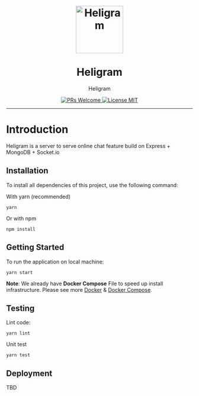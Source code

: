 
<h1 align="center">
<br>
  <a href="https://github.com/GeminiWind/heligram"><img src="https://i.imgur.com/GpQk5wG.png" alt="Heligram" width=128"></a>
<br>
<br>
Heligram
</h1>

<p align="center">Heligram</p>

<p align="center">
  <a href="http://makeapullrequest.com">
    <img src="https://img.shields.io/badge/PRs-welcome-brightgreen.svg?style=flat-square" alt="PRs Welcome">
  </a>
  <a href="https://opensource.org/licenses/MIT">
    <img src="https://img.shields.io/badge/license-MIT-blue.svg?style=flat-square" alt="License MIT">
  </a>
</p>

<hr />

# Introduction

Heligram is a server to serve online chat feature build on Express + MongoDB + Socket.io

## Installation

To install all dependencies of this project, use the following command:

With yarn (recommended)

```
yarn
```

Or with npm

```
npm install
```

## Getting Started

To run the application on local machine:

```
yarn start
```

**Note**: We already have __Docker Compose__ File to speed up install infrastructure. Please see more [Docker](https://www.docker.com/) & [Docker Compose](https://docs.docker.com/compose/).

## Testing

Lint code:

```
yarn lint
```

Unit test

```
yarn test
```

## Deployment

TBD
